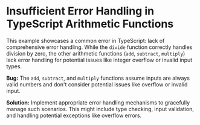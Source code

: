 # Insufficient Error Handling in TypeScript Arithmetic Functions

This example showcases a common error in TypeScript:  lack of comprehensive error handling. While the `divide` function correctly handles division by zero, the other arithmetic functions (`add`, `subtract`, `multiply`) lack error handling for potential issues like integer overflow or invalid input types.

**Bug:** The `add`, `subtract`, and `multiply` functions assume inputs are always valid numbers and don't consider potential issues like overflow or invalid input.

**Solution:** Implement appropriate error handling mechanisms to gracefully manage such scenarios.  This might include type checking, input validation, and handling potential exceptions like overflow errors.